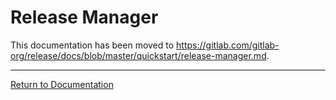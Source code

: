 # Release Manager

This documentation has been moved to <https://gitlab.com/gitlab-org/release/docs/blob/master/quickstart/release-manager.md>.

---

[Return to Documentation](../README.md#documentation)
